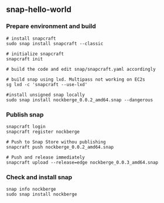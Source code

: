## snap-hello-world

### Prepare environment and build
```
# install snapcraft
sudo snap install snapcraft --classic 

# initialize snapcraft
snapcraft init 

# build the code and edit snap/snapcraft.yaml accordingly

# build snap using lxd. Multipass not working on EC2s
sg lxd -c 'snapcraft --use-lxd' 

#install unsigned snap locally
sudo snap install nockberge_0.0.2_amd64.snap --dangerous 
```

### Publish snap
```
snapcraft login
snapcraft register nockberge

# Push to Snap Store withou publishing
snapcraft push nockberge_0.0.2_amd64.snap

# Push and release immediately
snapcraft upload --release=edge nockberge_0.0.3_amd64.snap

```


### Check and install snap
```
snap info nockberge
sudo snap install nockberge
```